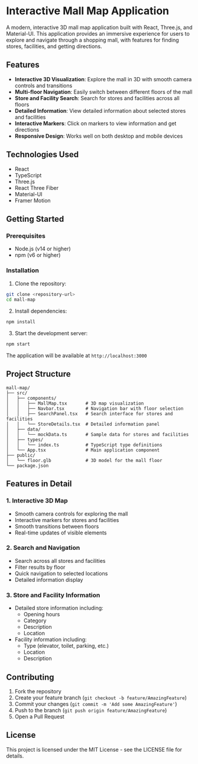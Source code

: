 # Interactive Mall Map Application

A modern, interactive 3D mall map application built with React, Three.js, and Material-UI. This application provides an immersive experience for users to explore and navigate through a shopping mall, with features for finding stores, facilities, and getting directions.

## Features

- **Interactive 3D Visualization**: Explore the mall in 3D with smooth camera controls and transitions
- **Multi-floor Navigation**: Easily switch between different floors of the mall
- **Store and Facility Search**: Search for stores and facilities across all floors
- **Detailed Information**: View detailed information about selected stores and facilities
- **Interactive Markers**: Click on markers to view information and get directions
- **Responsive Design**: Works well on both desktop and mobile devices

## Technologies Used

- React
- TypeScript
- Three.js
- React Three Fiber
- Material-UI
- Framer Motion

## Getting Started

### Prerequisites

- Node.js (v14 or higher)
- npm (v6 or higher)

### Installation

1. Clone the repository:
```bash
git clone <repository-url>
cd mall-map
```

2. Install dependencies:
```bash
npm install
```

3. Start the development server:
```bash
npm start
```

The application will be available at `http://localhost:3000`

## Project Structure

```
mall-map/
├── src/
│   ├── components/
│   │   ├── MallMap.tsx       # 3D map visualization
│   │   ├── Navbar.tsx        # Navigation bar with floor selection
│   │   ├── SearchPanel.tsx   # Search interface for stores and facilities
│   │   └── StoreDetails.tsx  # Detailed information panel
│   ├── data/
│   │   └── mockData.ts       # Sample data for stores and facilities
│   ├── types/
│   │   └── index.ts          # TypeScript type definitions
│   └── App.tsx               # Main application component
├── public/
│   └── floor.glb             # 3D model for the mall floor
└── package.json
```

## Features in Detail

### 1. Interactive 3D Map
- Smooth camera controls for exploring the mall
- Interactive markers for stores and facilities
- Smooth transitions between floors
- Real-time updates of visible elements

### 2. Search and Navigation
- Search across all stores and facilities
- Filter results by floor
- Quick navigation to selected locations
- Detailed information display

### 3. Store and Facility Information
- Detailed store information including:
  - Opening hours
  - Category
  - Description
  - Location
- Facility information including:
  - Type (elevator, toilet, parking, etc.)
  - Location
  - Description

## Contributing

1. Fork the repository
2. Create your feature branch (`git checkout -b feature/AmazingFeature`)
3. Commit your changes (`git commit -m 'Add some AmazingFeature'`)
4. Push to the branch (`git push origin feature/AmazingFeature`)
5. Open a Pull Request

## License

This project is licensed under the MIT License - see the LICENSE file for details. 